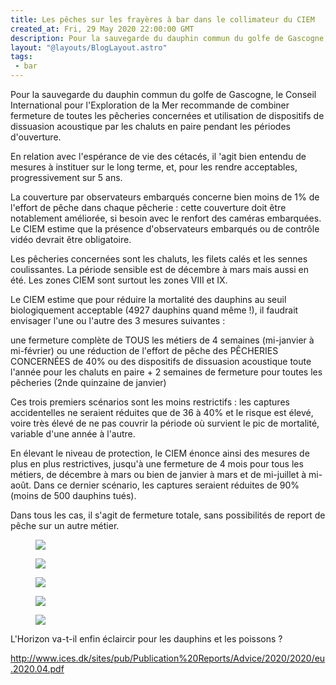 ```yaml
---
title: Les pêches sur les frayères à bar dans le collimateur du CIEM
created_at: Fri, 29 May 2020 22:00:00 GMT
description: Pour la sauvegarde du dauphin commun du golfe de Gascogne, le Conseil International pour l'Exploration de la Mer recommande de combiner ...
layout: "@layouts/BlogLayout.astro"
tags:
 - bar
---
```

<p>Pour la sauvegarde du dauphin commun du golfe de Gascogne, le Conseil International pour l'Exploration de la Mer recommande de combiner  fermeture de toutes les pêcheries concernées et utilisation de dispositifs de dissuasion acoustique par les chaluts en paire pendant les périodes d'ouverture.</p>
<p>En relation avec l'espérance de vie des cétacés, il 'agit bien entendu de mesures à instituer sur le long terme, et, pour les rendre acceptables, progressivement sur 5 ans.</p>
<p>La couverture par observateurs embarqués concerne bien moins de 1% de l'effort de pêche dans chaque pêcherie : cette couverture doit être notablement améliorée, si besoin avec le renfort des caméras embarquées. Le CIEM estime que la présence d'observateurs embarqués ou de contrôle vidéo devrait être obligatoire.</p>
<p>Les pêcheries concernées sont les chaluts, les filets calés et les sennes coulissantes. La période sensible est de décembre à mars mais aussi en été. Les zones CIEM sont surtout les zones VIII et IX.  </p>
<p>Le CIEM estime que pour réduire la mortalité des dauphins au seuil biologiquement acceptable (4927 dauphins quand même !), il faudrait envisager l'une ou l'autre des 3 mesures suivantes :</p>
<p>une fermeture complète de TOUS les métiers de 4 semaines (mi-janvier à mi-février)
ou une réduction de l'effort de pêche des PÊCHERIES CONCERNÉES de 40%
ou des dispositifs de dissuasion acoustique toute l'année pour les chaluts en paire + 2 semaines de fermeture pour toutes les pêcheries (2nde quinzaine de janvier)</p>
<p>Ces trois premiers scénarios sont les moins restrictifs : les captures accidentelles ne seraient réduites que de 36 à 40% et le risque est élevé, voire très élevé de ne pas couvrir la période où survient le pic de mortalité, variable d'une année à l'autre. </p>
<p>En élevant le niveau de protection, le CIEM énonce ainsi des mesures de plus en plus restrictives, jusqu'à une fermeture de 4 mois pour tous les métiers, de décembre à mars ou bien  de janvier à mars et de mi-juillet à mi-août. Dans ce dernier scénario, les captures seraient réduites de 90% (moins de 500 dauphins tués).</p>
<p>Dans tous les cas, il s'agit de fermeture totale, sans possibilités de report de pêche sur un autre métier.</p><figure><img src="https://static.wixstatic.com/media/76be40_f84a9ff6e25c47ceba3517fa1843948d~mv2.jpg" /></figure>
<figure><img src="https://static.wixstatic.com/media/76be40_449c3b49a67a4c7d9ecf99d443906274~mv2.jpg" /></figure>
<figure><img src="https://static.wixstatic.com/media/76be40_30105b69b41246d8acc5cf7f85b163ae~mv2.jpg" /></figure>
<figure><img src="https://static.wixstatic.com/media/76be40_596a23943acc4e83a0310eddcaed6e50~mv2.jpg" /></figure>
<figure><img src="https://static.wixstatic.com/media/76be40_4d27616cf32246d3a019ec8a4c2f9a36~mv2.jpg" /></figure><p>L'Horizon va-t-il enfin éclaircir pour les dauphins et les poissons ? </p>
<p><a href="https://l.facebook.com/l.php?u=http%3A%2F%2Fwww.ices.dk%2Fsites%2Fpub%2FPublication%2520Reports%2FAdvice%2F2020%2F2020%2Feu.2020.04.pdf%3Ffbclid%3DIwAR38iNdzKsbOKzUbTU7Uzx8MZrq-bQmiNBJeRslxoVKcLSuyI7Z2JqU6D0o&#38;h=AT2obFI0hmqRBKLSMhi0HOPL6LIB7Q7OgiaXaUoQbH6ytPRQgnzbqPBXNuyA_PozN-6qAuveQLPOD_a5G0iZ_rtih3SO8ikOG2SkCLzM8nEu5WKd5lE8J90NK7rGeXM3VEM&#38;__tn__=-UK-R&#38;c[0]=AT3AmWa2IUWn9c3WsBeF4cmBiZ8byW0yRxF4tgfdEGousItbCsXxhVruGxQYpOAeV2OwMEDppu7wsA6tP8DA708G4rPNFxxjEx6ytEKso7AYIO62FVv1UmJtIS2fxlMaYWEtMjb2s21YtqAcK_o94imvRbUZC09YOz8jZma1iQ8BbziBR1WAR8rIKMzp" rel="noopener" target="_blank">http://www.ices.dk/sites/pub/Publication%20Reports/Advice/2020/2020/eu.2020.04.pdf</a></p>